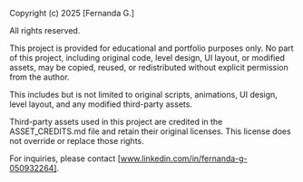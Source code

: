 Copyright (c) 2025 [Fernanda G.]

All rights reserved.

This project is provided for educational and portfolio purposes only.
No part of this project, including original code, level design, UI layout, or modified assets,
may be copied, reused, or redistributed without explicit permission from the author.

This includes but is not limited to original scripts, animations,
UI design, level layout, and any modified third-party assets.

Third-party assets used in this project are credited in the ASSET_CREDITS.md file and retain their original licenses.
This license does not override or replace those rights.

For inquiries, please contact [www.linkedin.com/in/fernanda-g-050932264].
